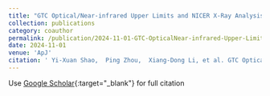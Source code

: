 ```yaml
---
title: "GTC Optical/Near-infrared Upper Limits and NICER X-Ray Analysis of SGR J1935+2154 for the Outburst in 2022"
collection: publications
category: coauthor
permalink: /publication/2024-11-01-GTC-OpticalNear-infrared-Upper-Limits-and-NICER-X-Ray-Analysis-of-SGR-J19352154-for-the-Outburst-in-2022
date: 2024-11-01
venue: 'ApJ'
citation: ' Yi-Xuan Shao,  Ping Zhou,  Xiang-Dong Li, et al. GTC Optical/Near-infrared Upper Limits and NICER X-Ray Analysis of SGR J1935+2154 for the Outburst in 2022. ApJ, 2024.'
---
```

Use [Google Scholar](https://scholar.google.com/scholar?q=GTC+Optical/Near+infrared+Upper+Limits+and+NICER+X+Ray+Analysis+of+SGR+J1935+2154+for+the+Outburst+in+2022){:target="_blank"} for full citation